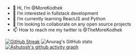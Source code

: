 - 👋 Hi, I’m @MoreKodhek
- 👀 I’m interested in fullstack development
- 🌱 I’m currently learning ReactJS and Python
- 💞️ I’m looking to collaborate on any open source projects
- 📫 How to reach me my twitter is @TheMoreKodhek

<!---
MoreKodhek/MoreKodhek is a ✨ special ✨ repository because its `README.md` (this file) appears on your GitHub profile.
You can click the Preview link to take a look at your changes.
--->

[![GitHub Streak](https://streak-stats.demolab.com/?user=MoreKodhek&theme=radical)](https://git.io/streak-stats)
![Anurag's GitHub stats](https://github-readme-stats.vercel.app/api?username=MoreKodhek&show_icons=true&theme=radical)
[![Ashutosh's github activity graph](https://activity-graph.herokuapp.com/graph?username=MoreKodhek&theme=react)](https://github.com/ashutosh00710/github-readme-activity-graph)

